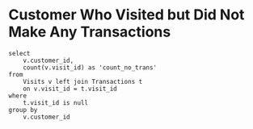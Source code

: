 # Customer Who Visited but Did Not Make Any Transactions

```
select
    v.customer_id,
    count(v.visit_id) as 'count_no_trans'
from
    Visits v left join Transactions t
    on v.visit_id = t.visit_id
where
    t.visit_id is null
group by
    v.customer_id
```
